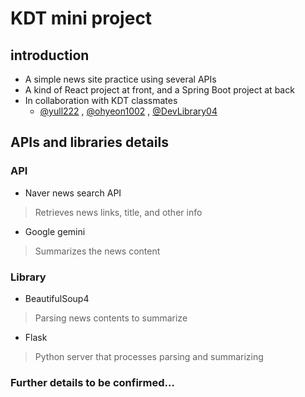 # KDT mini project
## introduction
* A simple news site practice using several APIs
* A kind of React project at front, and a Spring Boot project at back
* In collaboration with KDT classmates
    - [@yull222](https://github.com/yull222) , [@ohyeon1002](https://github.com/ohyeon1002) , [@DevLibrary04](https://github.com/devLibrary04)

## APIs and libraries details
### API
* Naver news search API
> Retrieves news links, title, and other info
* Google gemini
> Summarizes the news content
### Library
* BeautifulSoup4
> Parsing news contents to summarize
* Flask
> Python server that processes parsing and summarizing

### Further details to be confirmed…
